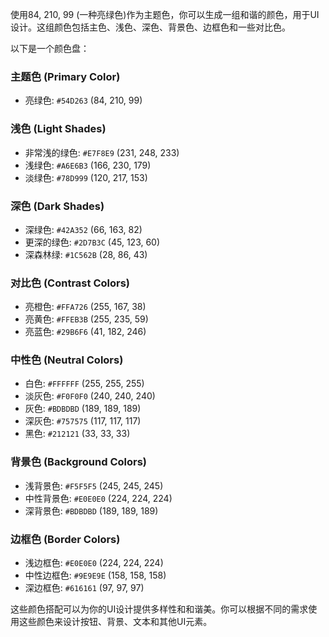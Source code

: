 
使用84, 210, 99 (一种亮绿色)作为主题色，你可以生成一组和谐的颜色，用于UI设计。这组颜色包括主色、浅色、深色、背景色、边框色和一些对比色。

以下是一个颜色盘：

### 主题色 (Primary Color)
- 亮绿色: `#54D263` (84, 210, 99)

### 浅色 (Light Shades)
- 非常浅的绿色: `#E7F8E9` (231, 248, 233)
- 浅绿色: `#A6E6B3` (166, 230, 179)
- 淡绿色: `#78D999` (120, 217, 153)

### 深色 (Dark Shades)
- 深绿色: `#42A352` (66, 163, 82)
- 更深的绿色: `#2D7B3C` (45, 123, 60)
- 深森林绿: `#1C562B` (28, 86, 43)

### 对比色 (Contrast Colors)
- 亮橙色: `#FFA726` (255, 167, 38)
- 亮黄色: `#FFEB3B` (255, 235, 59)
- 亮蓝色: `#29B6F6` (41, 182, 246)

### 中性色 (Neutral Colors)
- 白色: `#FFFFFF` (255, 255, 255)
- 淡灰色: `#F0F0F0` (240, 240, 240)
- 灰色: `#BDBDBD` (189, 189, 189)
- 深灰色: `#757575` (117, 117, 117)
- 黑色: `#212121` (33, 33, 33)

### 背景色 (Background Colors)
- 浅背景色: `#F5F5F5` (245, 245, 245)
- 中性背景色: `#E0E0E0` (224, 224, 224)
- 深背景色: `#BDBDBD` (189, 189, 189)

### 边框色 (Border Colors)
- 浅边框色: `#E0E0E0` (224, 224, 224)
- 中性边框色: `#9E9E9E` (158, 158, 158)
- 深边框色: `#616161` (97, 97, 97)

这些颜色搭配可以为你的UI设计提供多样性和和谐美。你可以根据不同的需求使用这些颜色来设计按钮、背景、文本和其他UI元素。